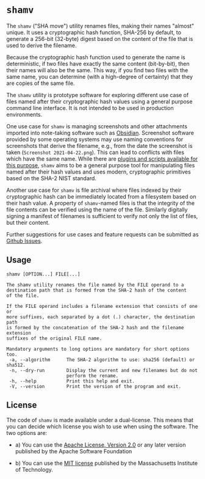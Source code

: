 # `shamv`

The `shamv` ("SHA move") utility renames files, making their names "almost"
unique.  It uses a cryptographic hash function, SHA-256 by default, to generate
a 256-bit (32-byte) digest based on the content of the file that is used to
derive the filename.

Because the cryptographic hash function used to generate the name is
deterministic, if two files have exactly the same content (bit-by-bit), then
their names will also be the same. This way, if you find two files with the same
name, you can determine (with a high-degree of certainty) that they are copies
of the same file.

The `shamv` utility is prototype software for exploring different use case of
files named after their cryptographic hash values using a general purpose
command line interface. It is not intended to be used in production
environments.

One use case for `shamv` is managing screenshots and other attachments imported
into note-taking software such as [Obsidian][1]. Screenshot software provided by
some operating systems may use naming conventions for screenshots that derive
the filename, e.g., from the date the screenshot is taken (`Screenshot
2021-04-22.png`).  This can lead to conflicts with files which have the same
name. While there are [plugins and scripts available for this purpose][2],
`shamv` aims to be a general purpose tool for manipulating files named after
their hash values and uses modern, cryptographic primitives based on the SHA-2
NIST standard.

Another use case for `shamv` is file archival where files indexed by their
cryptographic hash can be immediately located from a filesystem based on their
hash value. A property of `shamv`-named files is that the integrity of the file
contents can be verified using the name of the file. Similarly digitally signing
a manifest of filenames is sufficient to verify not only the list of files, but
their content.

Further suggestions for use cases and feature requests can be submitted as
[Github Issues][3].

## Usage

    shamv [OPTION...] FILE[...]

    The shamv utility renames the file named by the FILE operand to a
    destination path that is formed from the SHA-2 hash of the content
    of the file.

    If the FILE operand includes a filename extension that consists of one or
    more suffixes, each separated by a dot (.) character, the destination path
    is formed by the concatenation of the SHA-2 hash and the filename extension
    suffixes of the original FILE name.

    Mandatory arguments to long options are mandatory for short options too.
     -a, --algorithm      The SHA-2 algorithm to use: sha256 (default) or sha512.
     -n, --dry-run        Display the current and new filenames but do not
                          perform the rename.
     -h, --help           Print this help and exit.
     -V, --version        Print the version of the program and exit.

## License

The code of `shamv` is made available under a dual-license. This means that you
can decide which license you wish to use when using the software. The two
options are:

 - a) You can use the [Apache License, Version 2.0][4] or any later version
      published by the Apache Software Foundation

 - b) You can use the [MIT license][5] published by the Massachusetts Institute
      of Technology.

[1]: https://obsidian.md/
[2]: https://forum.obsidian.md/t/17141
[3]: https://github.com/thomasnyman/shamv/issues
[4]: http://www.apache.org/licenses/LICENSE-2.0
[5]: http://opensource.org/licenses/MIT
